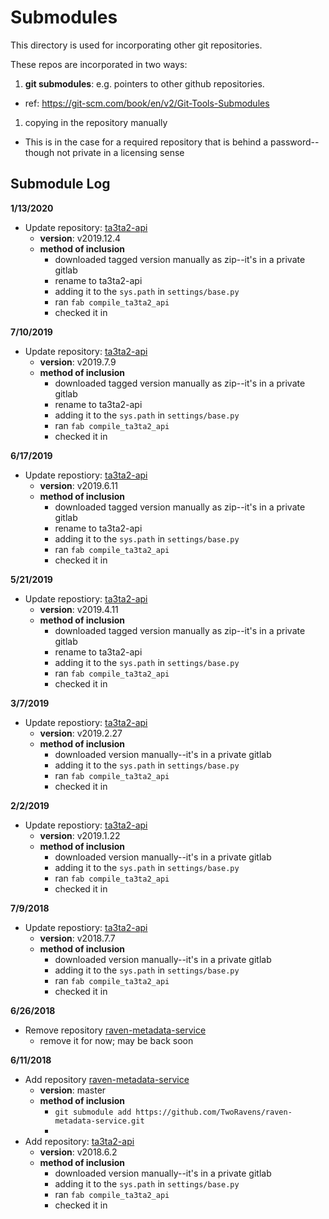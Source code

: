 # Submodules

This directory is used for incorporating other git repositories.

These repos are incorporated in two ways:

1. **git submodules**: e.g. pointers to other github repositories.
  - ref: https://git-scm.com/book/en/v2/Git-Tools-Submodules
1. copying in the repository manually
  - This is in the case for a required repository that is behind a password--though not private in a licensing sense

## Submodule Log

**1/13/2020**
- Update repository: [ta3ta2-api](https://gitlab.com/datadrivendiscovery/ta3ta2-api/-/tags)
  - **version**: v2019.12.4
  - **method of inclusion**
    - downloaded tagged version manually as zip--it's in a private gitlab
    - rename to ta3ta2-api
    - adding it to the `sys.path` in `settings/base.py`
    - ran `fab compile_ta3ta2_api`
    - checked it in

**7/10/2019**
- Update repository: [ta3ta2-api](https://gitlab.com/datadrivendiscovery/ta3ta2-api)
  - **version**: v2019.7.9
  - **method of inclusion**
    - downloaded tagged version manually as zip--it's in a private gitlab
    - rename to ta3ta2-api
    - adding it to the `sys.path` in `settings/base.py`
    - ran `fab compile_ta3ta2_api`
    - checked it in

**6/17/2019**
- Update repostiory: [ta3ta2-api](https://gitlab.com/datadrivendiscovery/ta3ta2-api)
  - **version**: v2019.6.11
  - **method of inclusion**
    - downloaded tagged version manually as zip--it's in a private gitlab
    - rename to ta3ta2-api
    - adding it to the `sys.path` in `settings/base.py`
    - ran `fab compile_ta3ta2_api`
    - checked it in


**5/21/2019**
- Update repostiory: [ta3ta2-api](https://gitlab.com/datadrivendiscovery/ta3ta2-api)
  - **version**: v2019.4.11
  - **method of inclusion**
    - downloaded tagged version manually as zip--it's in a private gitlab
    - rename to ta3ta2-api
    - adding it to the `sys.path` in `settings/base.py`
    - ran `fab compile_ta3ta2_api`
    - checked it in

**3/7/2019**
- Update repostiory: [ta3ta2-api](https://gitlab.com/datadrivendiscovery/ta3ta2-api)
  - **version**: v2019.2.27
  - **method of inclusion**
    - downloaded version manually--it's in a private gitlab
    - adding it to the `sys.path` in `settings/base.py`
    - ran `fab compile_ta3ta2_api`
    - checked it in

**2/2/2019**
- Update repostiory: [ta3ta2-api](https://gitlab.com/datadrivendiscovery/ta3ta2-api)
  - **version**: v2019.1.22
  - **method of inclusion**
    - downloaded version manually--it's in a private gitlab
    - adding it to the `sys.path` in `settings/base.py`
    - ran `fab compile_ta3ta2_api`
    - checked it in

**7/9/2018**

- Update repostiory: [ta3ta2-api](https://gitlab.com/datadrivendiscovery/ta3ta2-api)
  - **version**: v2018.7.7
  - **method of inclusion**
    - downloaded version manually--it's in a private gitlab
    - adding it to the `sys.path` in `settings/base.py`
    - ran `fab compile_ta3ta2_api`
    - checked it in


**6/26/2018**

- Remove repository [raven-metadata-service](https://github.com/TwoRavens/raven-metadata-service)
  - remove it for now; may be back soon


**6/11/2018**

- Add repository [raven-metadata-service](https://github.com/TwoRavens/raven-metadata-service)
  - **version**: master
  - **method of inclusion**
    - `git submodule add https://github.com/TwoRavens/raven-metadata-service.git`
    -
- Add repository: [ta3ta2-api](https://gitlab.com/datadrivendiscovery/ta3ta2-api)
  - **version**: v2018.6.2
  - **method of inclusion**
    - downloaded version manually--it's in a private gitlab
    - adding it to the `sys.path` in `settings/base.py`
    - ran `fab compile_ta3ta2_api`
    - checked it in
